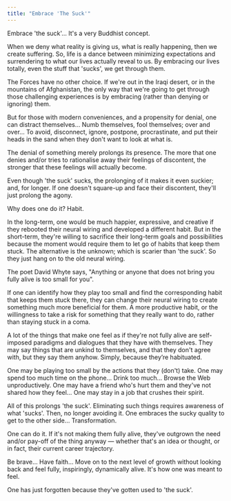 ```yaml
---
title: "Embrace 'The Suck'"
---
```


Embrace 'the suck'&hellip; It's a very Buddhist concept.

When we deny what reality is giving us, what is really happening, then we create suffering. So, life is a dance between minimizing expectations and surrendering to what our lives actually reveal to us. By embracing our lives totally, even the stuff that 'sucks', we get through them.

The Forces have no other choice. If we're out in the Iraqi desert, or in the mountains of Afghanistan, the only way that we're going to get through those challenging experiences is by embracing (rather than denying or ignoring) them.

But for those with modern conveniences, and a propensity for denial, one can distract themselves&hellip; Numb themselves, fool themselves; over and over&hellip; To avoid, disconnect, ignore, postpone, procrastinate, and put their heads in the sand when they don't want to look at what is.

The denial of something merely prolongs its presence. The more that one denies and/or tries to rationalise away their feelings of discontent, the stronger that these feelings will actually become.

Even though 'the suck' sucks, the prolonging of it makes it even suckier; and, for longer. If one doesn't square-up and face their discontent, they'll just prolong the agony.

Why does one do it? Habit.

In the long-term, one would be much happier, expressive, and creative if they rebooted their neural wiring and developed a different habit. But in the short-term, they're willing to sacrifice their long-term goals and possibilities because the moment would require them to let go of habits that keep them stuck. The alternative is the unknown; which is scarier than 'the suck'. So they just hang on to the old neural wiring.

The poet David Whyte says, &quot;Anything or anyone that does not bring you fully alive is too small for you&quot;.

If one can identify how they play too small and find the corresponding habit that keeps them stuck there, they can change their neural wiring to create something much more beneficial for them. A more productive habit, or the willingness to take a risk for something that they really want to do, rather than staying stuck in a coma.

A lot of the things that make one feel as if they're not fully alive are self-imposed paradigms and dialogues that they have with themselves. They may say things that are unkind to themselves, and that they don't agree with, but they say them anyhow. Simply, because they’re habituated.

One may be playing too small by the actions that they (don't) take. One may spend too much time on the phone&hellip; Drink too much&hellip; Browse the Web unproductively. One may have a friend who's hurt them and they've not shared how they feel&hellip; One may stay in a job that crushes their spirit.

All of this prolongs 'the suck'. Eliminating such things requires awareness of what 'sucks'. Then, no longer avoiding it. One embraces the sucky quality to get to the other side&hellip; Transformation.

One can do it. If it's not making them fully alive, they've outgrown the need and/or pay-off of the thing anyway &#8212; whether that's an idea or thought, or in fact, their current career trajectory.

Be brave&hellip; Have faith&hellip; Move on to the next level of growth without looking back and feel fully, inspiringly, dynamically alive. It's how one was meant to feel.

One has just forgotten because they've gotten used to 'the suck'.
